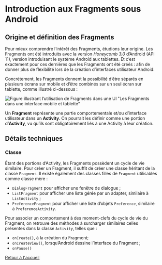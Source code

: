 # Introduction aux Fragments sous Android
## Origine et définition des Fragments
Pour mieux comprendre l’intérêt des Fragments, étudions leur origine. Les
Fragments ont été introduits avec la version *Honeycomb 3.0* d’Android (API 11),
version introduisant le système Android aux tablettes. Et c’est exactement pour
ces dernières que les Fragments ont été créés : afin de donner plus de
flexibilité lors de la création d’interfaces utilisateur Android.

Concrètement, les Fragments donnent la possibilité d’être séparés en plusieurs
écrans sur mobile et d’être combinés sur un seul écran sur tablette, comme
illustré ci-dessous :

![Figure illustrant l’utilisation de Fragments dans une UI "Les Fragments dans
une interface mobile et tablette"](img/01_uifrag.png)

Un **Fragment** représente une partie comportementale et/ou d’interface
utilisateur dans un **Activity**. On pourrait les définir comme une portion
d’**Activity**, vu qu’ils sont obligatoirement liés à une Activity à leur
création.

## Détails techniques
### Classe
Étant des portions d’Activity, les Fragments possèdent un cycle de vie similaire.
Pour créer un Fragment, il suffit de créer une classe héritant de la classe
`Fragment`. Il existe également des classes filles de `Fragment` utilisables
comme classe mère :
* `DialogFragment` pour afficher une fenêtre de dialogue ;
* `ListFragment` pour afficher une liste gérée par un adapter, similaire à
`ListActivity` ;
* `PreferenceFragment` pour afficher une liste d’objets `Preference`, similaire à
`PreferenceActivity`.

Pour associer un comportement à des moment-clefs du cycle de vie du Fragment, on
retrouve des méthodes à surcharger similaires celles présentes dans la classe
`Activity`, telles que :
* `onCreate()`, à la création du Fragment;
* `onCreateView()`, lorsqu’Android dessine l’interface du Fragment ;
* `onPause()`


[Retour à l'accueil](https://github.com/Tydax/m2_android_fragment)
